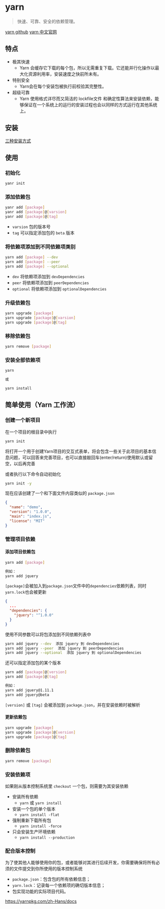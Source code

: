 # yarn

> 快速、可靠、安全的依赖管理。

[yarn github](https://github.com/yarnpkg/yarn)
[yarn 中文官网](https://yarnpkg.com/zh-Hans/)

## 特点

- 极其快速
  - Yarn 会缓存它下载的每个包，所以无需重复下载。它还能并行化操作以最大化资源利用率，安装速度之快前所未有。
- 特别安全
  - Yarn会在每个安装包被执行前校验其完整性。
- 超级可靠
  - Yarn 使用格式详尽而又简洁的 lockfile文件 和确定性算法来安装依赖，能够保证在一个系统上的运行的安装过程也会以同样的方式运行在其他系统上。

## 安装

[三种安装方式](https://yarnpkg.com/zh-Hans/docs/install)

## 使用

### 初始化

```bash
yanr init
```

### 添加依赖包

```bash
yanr add [package]
yanr add [package]@[varsion]
yanr add [package]@[tag]
```

- `varsion` 包的版本号
- `tag` 可以指定添加包的 `beta` 版本

### 将依赖项添加到不同依赖项类别

```bash
yarn add [package] --dev
yarn add [package] --peer
yarn add [package] --optional
```

- `dev` 将依赖项添加到 `devDependencies`
- `peer` 将依赖项添加到 `peerDependencies`
- `optional` 将依赖项添加到 `optionalDependencies`

### 升级依赖包

```bash
yarn upgrade [package]
yarn upgrade [package]@[varsion]
yarn upgrade [package]@[tag]
```

### 移除依赖包

```bash
yarn remove [package]
```

### 安装全部依赖项

```bash
yarn

或

yarn install
```

## 简单使用（Yarn 工作流）

### 创建一个新项目

在一个项目的根目录中执行

```bash
yarn init
```

将打开一个用于创建Yarn项目的交互式表单，将会包含一些关于此项目的基本信息问题，可以回答来完善项目，也可以直接敲回车(enter/return)使用默认或留空，以后再完善

或者执行以下命令自动初始化

```bash
yarn init -y
```

现在应该创建了一个和下面文件内容类似的 `package.json`

```json
{
  "name": "demo",
  "version": "1.0.0",
  "main": "index.js",
  "license": "MIT"
}
```

### 管理项目依赖

#### 添加项目依赖包

```bash
yarn add [package]

例如：
yarn add jquery
```

`[package]`会被加入到`package.json`文件中的`dependencies`依赖列表，同时`yarn.lock`也会被更新

```json
{
  ...
  "dependencies": {
    "jquery": "^1.0.0"
  }
}
```

使用不同参数可以将包添加到不同依赖列表中

```bash
yarn add jquery --dev  添加 jquery 到 devDependencies
yarn add jquery --peer  添加 jquery 到 peerDependencies
yarn add jquery --optional  添加 jquery 到 optionalDependencies
```

还可以指定添加包的某个版本

```bash
yarn add [package]@[version]
yarn add [package]@[tag]

例如：
yarn add jquery@1.11.1
yarn add jquery@beta
```

`[version]` 或 `[tag]` 会被添加到 `package.json`，并在安装依赖时被解析

#### 更新依赖包

```bash
yarn upgrade [package]
yarn upgrade [package]@[version]
yarn upgrade [package]@[tag]
```

### 删除依赖包

```bash
yarn remove [package]
```

### 安装依赖项

如果刚从版本控制系统里 `checkout` 一个包，则需要为其安装依赖

- 安装所有依赖
  - `yarn` 或 `yarn install`
- 安装一个包的单个版本
  - `yarn install -flat`
- 强制重新下载所有包
  - `yarn install -force`
- 只会安装生产环境依赖
  - `yarn install --production`

### 配合版本控制

为了使其他人能够使用你的包，或者能够对其进行后续开发，你需要确保将所有必须的文件提交到你所使用的版本控制系统

- `package.json`：包含包的所有依赖信息；
- `yarn.lock`：记录每一个依赖项的确切版本信息；
- 包实现功能的实际项目代码。

https://yarnpkg.com/zh-Hans/docs